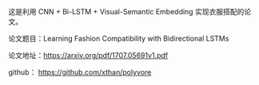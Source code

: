 
这是利用 CNN + Bi-LSTM + Visual-Semantic Embedding 实现衣服搭配的论文。

论文题目：Learning Fashion Compatibility with Bidirectional LSTMs

论文地址：https://arxiv.org/pdf/1707.05691v1.pdf

github： https://github.com/xthan/polyvore






